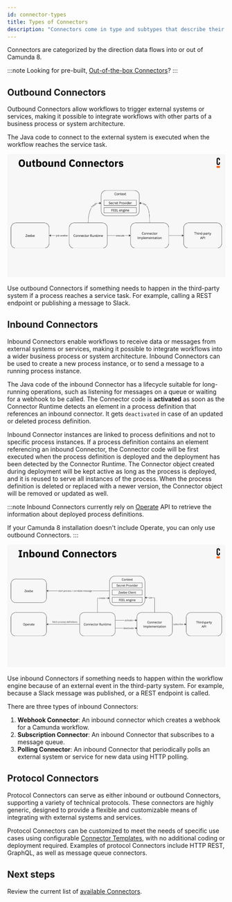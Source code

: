 ```yaml
---
id: connector-types
title: Types of Connectors
description: "Connectors come in type and subtypes that describe their functionality."
---
```


Connectors are categorized by the direction data flows into or out of Camunda 8.

:::note
Looking for pre-built, [Out-of-the-box Connectors](/components/connectors/out-of-the-box-connectors/available-connectors-overview.md)?
:::

## Outbound Connectors

Outbound Connectors allow workflows to trigger external systems or services, making it possible to integrate workflows with other parts of a business process or system architecture.

The Java code to connect to the external system is executed when the workflow reaches the service task.

![Outbound Connectors](img/outbound-connectors.png)

Use outbound Connectors if something needs to happen in the third-party system if a process reaches a service task. For example, calling a REST endpoint or publishing a message to Slack.

## Inbound Connectors

Inbound Connectors enable workflows to receive data or messages from external systems or services, making it possible to integrate workflows into a wider business process or system architecture.
Inbound Connectors can be used to create a new process instance, or to send a message to a running process instance.

The Java code of the inbound Connector has a lifecycle suitable for long-running operations, such as listening for messages on a queue or waiting for a webhook to be called.
The Connector code is **activated** as soon as the Connector Runtime detects an element in a process definition that references an inbound connector. It gets `deactivated` in case of an updated or deleted process definition.

Inbound Connector instances are linked to process definitions and not to specific process instances. If a process definition contains an element referencing an inbound Connector, the Connector code will be first executed when the process definition is deployed and the deployment has been detected by the Connector Runtime.
The Connector object created during deployment will be kept active as long as the process is deployed, and it is reused to serve all instances of the process.
When the process definition is deleted or replaced with a newer version, the Connector object will be removed or updated as well.

:::note
Inbound Connectors currently rely on [Operate](../../operate/operate-introduction) API to retrieve the information about deployed process definitions.

If your Camunda 8 installation doesn't include Operate, you can only use outbound Connectors.
:::

![Inbound Connectors](img/inbound-connectors.png)

Use inbound Connectors if something needs to happen within the workflow engine because of an external event in the third-party system. For example, because a Slack message was published, or a REST endpoint is called.

There are three types of inbound Connectors:

1. **Webhook Connector**: An inbound connector which creates a webhook for a Camunda workflow.
2. **Subscription Connector**: An inbound Connector that subscribes to a message queue.
3. **Polling Connector**: An inbound Connector that periodically polls an external system or service for new data using HTTP polling.

## Protocol Connectors

Protocol Connectors can serve as either inbound or outbound Connectors, supporting a variety of technical protocols. These connectors are highly generic, designed to provide a flexible and customizable means of integrating with external systems and services.

Protocol Connectors can be customized to meet the needs of specific use cases using configurable [Connector Templates](manage-connector-templates.md), with no additional coding or deployment required. Examples of protocol Connectors include HTTP REST, GraphQL, as well as message queue connectors.

## Next steps

Review the current list of [available Connectors](/components/connectors/out-of-the-box-connectors/available-connectors-overview.md).
